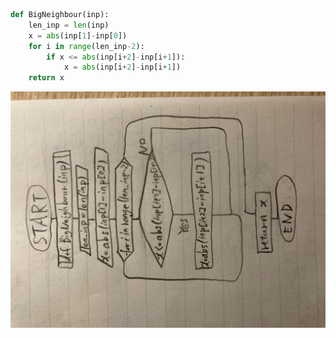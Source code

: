 ```.py
def BigNeighbour(inp):
    len_inp = len(inp)
    x = abs(inp[1]-inp[0])
    for i in range(len_inp-2):
        if x <= abs(inp[i+2]-inp[i+1]):
            x = abs(inp[i+2]-inp[i+1])
    return x
```

![](BigNeighbour_quiz_010_compsci.jpg)
